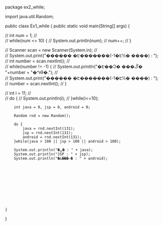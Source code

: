 
package ex2_while;


import java.util.Random;

public class Ex1_while {
	public static void main(String[] args) {


//		int num = 1; 
//		
//		while(num <= 10) {
//			System.out.println(num);
//			num++;
//		}

//		Scanner scan = new Scanner(System.in);
//		
//		System.out.print("������ �Է����ּ���(-1�Է½� ����) : ");
//		int number = scan.nextInt();
//		
//		while(number != -1) {
//			System.out.println("�Է��Ͻ� ���ڴ� "+number + "�Դϴ�.");
//			
//			System.out.print("������ �Է����ּ���(-1�Է½� ����) : ");
//			number = scan.nextInt();
//		}



//		int i = 11;
//		
//		do {
//			System.out.println(i);
//		}while(i<=10);



		int java = 0, jsp = 0, android = 0;

		Random rnd = new Random();

		do {
			java = rnd.nextInt(131);
			jsp = rnd.nextInt(131);
			android = rnd.nextInt(131);			
		}while(java > 100 || jsp > 100 || android > 100);

		System.out.println("�ڹ� : " + java);
		System.out.println("JSP : " + jsp);
		System.out.println("�ȵ���̵� : " + android);











	}

}
